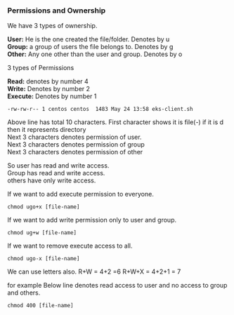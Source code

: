 ### Permissions and Ownership

We have 3 types of ownership.

**User:** He is the one created the file/folder. Denotes by u <br/>
**Group:** a group of users the file belongs to. Denotes by g <br/>
**Other:** Any one other than the user and group. Denotes by o <br/>

3 types of Permissions

**Read:** denotes by number 4 <br/>
**Write:** Denotes by number 2 <br/> 
**Execute:** Denotes by number 1 <br/>
```
-rw-rw-r-- 1 centos centos  1483 May 24 13:58 eks-client.sh
```
Above line has total 10 characters. First character  shows it is file(-) if it is d then it represents directory <br/>
Next 3 characters denotes permission of user. <br/>
Next 3 characters denotes permission of group <br/>
Next 3 characters denotes permission of other <br/>

So user has read and write access. <br/>
Group has read and write access. <br/>
others have only write access. <br/>

If we want to add execute permission to everyone.

```
chmod ugo+x [file-name]
```

If we want to add write permission only to user and group.

```
chmod ug+w [file-name]
```

If we want to remove execute access to all.

```
chmod ugo-x [file-name]
```

We can use letters also.
R+W = 4+2 =6
R+W+X = 4+2+1 = 7

for example Below line denotes read access to user and no access to group and others.
```
chmod 400 [file-name]
```
